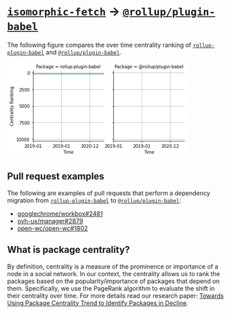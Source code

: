 # [`isomorphic-fetch`](https://www.npmjs.com/package/rollup-plugin-babel) -> [`@rollup/plugin-babel`](https://www.npmjs.com/package/@rollup/plugin-babel)

The following figure compares the over time centrality ranking of [`rollup-plugin-babel`](https://www.npmjs.com/package/rollup-plugin-babel) and [`@rollup/plugin-babel`](https://www.npmjs.com/package/@rollup/plugin-babel).

![the centrality of rollup-plugin-babel and @rollup/plugin-babel](../figs/rollup-plugin-babel_@rollup_plugin-babel.png)

## Pull request examples

The following are examples of pull requests that perform a dependency migration from [`rollup-plugin-babel`](https://www.npmjs.com/package/rollup-plugin-babel) to [`@rollup/plugin-babel`](https://www.npmjs.com/package/@rollup/plugin-babel):

- [googlechrome/workbox#2481](https://github.com/googlechrome/workbox/pull/2481)
- [ovh-ux/manager#2879](https://github.com/ovh-ux/manager/pull/2879)
- [open-wc/open-wc#1802](https://github.com/open-wc/open-wc/pull/1802)

## What is package centrality?

By definition, centrality is a measure of the prominence or importance of a node in a social network.
In our context, the centrality allows us to rank the packages based on the popularity/importance of packages that depend on them.
Specifically, we use the PageRank algorithm to evaluate the shift in their centrality over time.
For more details read our research paper: [Towards Using Package Centrality Trend to Identify Packages in Decline](https://arxiv.org/abs/2107.10168).
